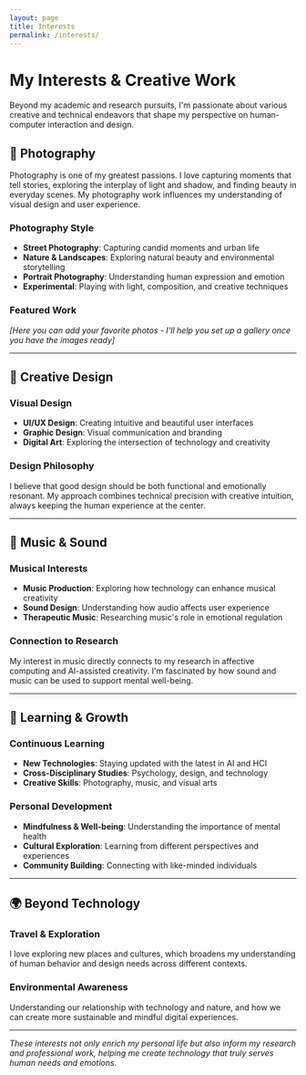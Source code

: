 ```yaml
---
layout: page
title: Interests
permalink: /interests/
---
```


# My Interests & Creative Work

Beyond my academic and research pursuits, I'm passionate about various creative and technical endeavors that shape my perspective on human-computer interaction and design.

## 📸 Photography

Photography is one of my greatest passions. I love capturing moments that tell stories, exploring the interplay of light and shadow, and finding beauty in everyday scenes. My photography work influences my understanding of visual design and user experience.

### Photography Style
- **Street Photography**: Capturing candid moments and urban life
- **Nature & Landscapes**: Exploring natural beauty and environmental storytelling
- **Portrait Photography**: Understanding human expression and emotion
- **Experimental**: Playing with light, composition, and creative techniques

### Featured Work
*[Here you can add your favorite photos - I'll help you set up a gallery once you have the images ready]*

---

## 🎨 Creative Design

### Visual Design
- **UI/UX Design**: Creating intuitive and beautiful user interfaces
- **Graphic Design**: Visual communication and branding
- **Digital Art**: Exploring the intersection of technology and creativity

### Design Philosophy
I believe that good design should be both functional and emotionally resonant. My approach combines technical precision with creative intuition, always keeping the human experience at the center.

---

## 🎵 Music & Sound

### Musical Interests
- **Music Production**: Exploring how technology can enhance musical creativity
- **Sound Design**: Understanding how audio affects user experience
- **Therapeutic Music**: Researching music's role in emotional regulation

### Connection to Research
My interest in music directly connects to my research in affective computing and AI-assisted creativity. I'm fascinated by how sound and music can be used to support mental well-being.

---

## 🧠 Learning & Growth

### Continuous Learning
- **New Technologies**: Staying updated with the latest in AI and HCI
- **Cross-Disciplinary Studies**: Psychology, design, and technology
- **Creative Skills**: Photography, music, and visual arts

### Personal Development
- **Mindfulness & Well-being**: Understanding the importance of mental health
- **Cultural Exploration**: Learning from different perspectives and experiences
- **Community Building**: Connecting with like-minded individuals

---

## 🌍 Beyond Technology

### Travel & Exploration
I love exploring new places and cultures, which broadens my understanding of human behavior and design needs across different contexts.

### Environmental Awareness
Understanding our relationship with technology and nature, and how we can create more sustainable and mindful digital experiences.

---

*These interests not only enrich my personal life but also inform my research and professional work, helping me create technology that truly serves human needs and emotions.*
